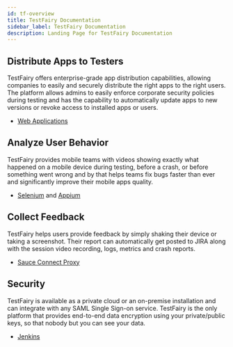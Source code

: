 ```yaml
---
id: tf-overview
title: TestFairy Documentation
sidebar_label: TestFairy Documentation
description: Landing Page for TestFairy Documentation
---
```


<div className="box-wrapper" markdown="1">
  <div className="box box1 card">
    <div className="container">
    <h2>Distribute Apps to Testers</h2>
    <p>TestFairy offers enterprise-grade app distribution capabilities, allowing companies to easily and securely distribute the right apps to the right users. The platform allows admins to easily enforce corporate security policies during testing and has the capability to automatically update apps to new versions or revoke access to installed apps or users.</p>
    <ul>
        <li><a href="/web-apps/live-testing/live-cross-browser-testing">Web Applications</a></li>
    </ul>
    </div>
  </div>
  <div className="box box2 card">
    <div className="container">
    <h2>Analyze User Behavior</h2>
    <p>TestFairy provides mobile teams with videos showing exactly what happened on a mobile device during testing, before a crash, or before something went wrong and by that helps teams fix bugs faster than ever and significantly improve their mobile apps quality.</p>
    <ul>
        <li><a href="/web-apps/automated-testing/selenium">Selenium</a> and <a href="/mobile-apps/automated-testing/appium">Appium</a></li>
    </ul>
    </div>
  </div>
  <div className="box box3 card">
    <div className="container">
    <h2>Collect Feedback</h2>
    <p>TestFairy helps users provide feedback by simply shaking their device or taking a screenshot. Their report can automatically get posted to JIRA along with the session video recording, logs, metrics and crash reports.</p>
    <ul>
        <li><a href="/secure-connections/sauce-connect">Sauce Connect Proxy</a></li>
    </ul>
    </div>
  </div>
  <div className="box box4 card">
    <div className="container">
    <h2>Security</h2>
    <p>TestFairy is available as a private cloud or an on-premise installation and can integrate with any SAML Single Sign-on service. TestFairy is the only platform that provides end-to-end data encryption using your private/public keys, so that nobody but you can see your data.</p>
    <ul>
        <li><a href="/ci/jenkins">Jenkins</a></li>
    </ul>
    </div>
  </div>
</div>
